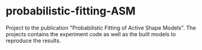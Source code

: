 # probabilistic-fitting-ASM
Project to the publication "Probabilistic Fitting of Active Shape Models". The projects contains the experiment code as well as the built models to reproduce the results.
